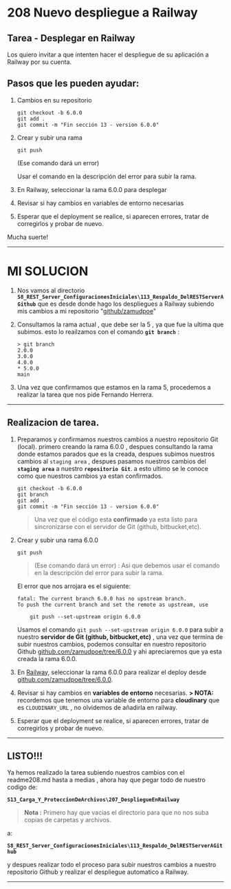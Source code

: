 # 208 Nuevo despliegue a Railway

## **Tarea** - Desplegar en Railway

Los quiero invitar a que intenten hacer el despliegue de su aplicación a Railway por su cuenta.

## Pasos que les pueden ayudar:

1. Cambios en su repositorio

    ```git
    git checkout -b 6.0.0
    git add .
    git commit -m "Fin sección 13 - version 6.0.0"
    ```

1. Crear y subir una rama

    ``git push``

    (Ese comando dará un error)

    Usar el comando en la descripción del error para subir la rama.

1. En Railway, seleccionar la rama 6.0.0 para desplegar

1. Revisar si hay cambios en variables de entorno necesarias

1. Esperar que el deployment se realice, si aparecen errores, tratar de corregirlos y probar de nuevo.

Mucha suerte!

----
# **MI SOLUCION**


1. Nos vamos al directorio **``S8_REST_Server_ConfiguracionesIniciales\113_Respaldo_DelRESTServerAGithub``** que es desde donde hago los despliegues a Railway subiendo mis cambios a mi repositorio "[github/zamudpoe]" 
1. Consultamos la rama actual , que debe ser la 5 , ya que fue la ultima que subimos. esto lo reailzamos con el comando **``git branch``** : 

    ```git
    > git branch
    2.0.0
    3.0.0
    4.0.0
    * 5.0.0
    main
    ```

1. Una vez que confirmamos que estamos en la rama 5, procedemos a realizar la tarea que nos pide Fernando Herrera.

---
## Realizacion de tarea.

1. Preparamos y confirmamos nuestros cambios a nuestro repositorio Git (local). primero creando la rama 6.0.0 , despues consultando la rama donde estamos parados que es la creada, despues subimos nuestros cambios al ``staging area`` , despues pasamos nuestros cambios del **``staging area``** a nuestro **``repositorio Git``**. a esto ultimo se le conoce como que nuestros cambios ya estan confirmados.

    ```git
    git checkout -b 6.0.0
    git branch
    git add .
    git commit -m "Fin sección 13 - version 6.0.0"
    ```
    > Una vez que el código esta **confirmado** ya esta listo para sincronizarse con el servidor de Git (github, bitbucket,etc).


1. Crear y subir una rama 6.0.0  
    ```git
    git push
    ```
    > (Ese comando dará un error) : Asi que debemos usar el comando en la descripción del error para subir la rama.

    El error que nos arrojara es el siguiente: 

    ```error
    fatal: The current branch 6.0.0 has no upstream branch.
    To push the current branch and set the remote as upstream, use

        git push --set-upstream origin 6.0.0
    ```

    Usamos el comando ``git push --set-upstream origin 6.0.0`` para subir a nuestro **servidor de Git (github, bitbucket,etc)** , una vez que termina de subir nuestros cambios, podemos consultar en nuestro repositorio Github [github.com/zamudpoe/tree/6.0.0] y ahi apreciaremos que ya esta creada la rama 6.0.0.

1. En [Railway], seleccionar la rama 6.0.0 para realizar el deploy desde [github.com/zamudpoe/tree/6.0.0]. 

1. Revisar si hay cambios en **variables de entorno** necesarias. **> NOTA:** recordemos que tenemos una variable de entorno para **cloudinary** que es ``CLOUDINARY_URL`` , no olvidemos de añadirla en railway. 

1. Esperar que el deployment se realice, si aparecen errores, tratar de corregirlos y probar de nuevo.

--- 
## LISTO!!!

Ya hemos realizado la tarea subiendo nuestros cambios con el readme208.md hasta a medias , ahora hay que pegar todo de nuestro codigo de: 

**``S13_Carga_Y_ProteccionDeArchivos\207_DespliegueEnRailway``** 

> **Nota :** Primero hay que vacias el directorio para que no nos suba copias de carpetas y archivos.

a: 

**``S8_REST_Server_ConfiguracionesIniciales\113_Respaldo_DelRESTServerAGithub``** 

y despues realizar todo el proceso para subir nuestros cambios a nuestro repositorio Github y realizar el despliegue automatico a Railway.




--- 
[github/zamudpoe]:(https://github.com/zamudpoe/curso-node-restserver-fherr/tree/5.0.0)
[github.com/zamudpoe/tree/6.0.0]:(https://github.com/zamudpoe/curso-node-restserver-udemy-fherr.git)
[Railway]:(https://railway.app/project/e1aafa57-1251-4bf8-9953-66195e5f2230/service/5401c168-fa80-4d7b-8281-c6507ba978e9/settings)